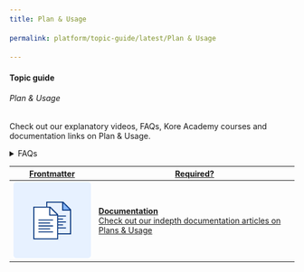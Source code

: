 ```yaml
---
title: Plan & Usage

permalink: platform/topic-guide/latest/Plan & Usage

---
```

#### Topic guide
###### Plan & Usage

  Check out our explanatory videos, FAQs, Kore Academy courses and documentation links on Plan & Usage.

<details>
  <summary>FAQs
  </summary>
 <a class="doc-link" target="_blank" href="https://developer.kore.ai/docs/bots/bot-settings/plan-usage/plans-overview/">
 
  What are my current plan details?

</a>
  <a class="nested-accordian-link" target="_blank" href="https://developer.kore.ai/docs/bots/bot-builder-tool/digital-forms/">
  <details class="nested-details">
 
  <summary>What is Allowed Sessions?
  </summary>

 
   The number of sessions that will be coved by the balance remaining in your account

  </details>
 </a>
<a class="nested-accordian-link" target="_blank" href="https://developer.kore.ai/docs/bots/bot-builder-tool/digital-forms/">
  <details class="nested-details">
 
  <summary>What is the Usage Trend?
  </summary>

   You can view the billing sessions consumed by the bot in a given period

  </details>
 </a>
<a class="nested-accordian-link" target="_blank" href="https://developer.kore.ai/docs/bots/bot-builder-tool/digital-forms/">
  <details class="nested-details">
 
  <summary>What does reload option do?
  </summary>

   You can use this to top up your account, thus increasing the number of sessions under the current plan

  </details>
 </a>
  <a class="nested-accordian-link" target="_blank" href="https://developer.kore.ai/docs/bots/bot-builder-tool/digital-forms/">
  <details class="nested-details">
 
  <summary>How do I know which plan to select?
  </summary>

   The change plan option gives you the various plans available with a suggestion based on your current usage

  </details>
 </a>
  
  <a class="nested-accordian-link" target="_blank" href="https://developer.kore.ai/docs/bots/bot-builder-tool/digital-forms/">
  <details class="nested-details">
 
  <summary>What is a Support Plan?
  </summary>
    
   Every paid bot comes with a default basic support plan. You can upgrade to get better assistance from the platform support team
    
  </details>
 </a>

</details>


<a class="doc-link" target="_blank" href="https://developer.kore.ai/docs/bots/bot-settings/plan-usage/plans-overview/">
 

| Frontmatter | Required? |
|-------------|-------------|
| ![alt text](images/docIcon.svg "Title") | **Documentation**  <br /> Check out our indepth documentation articles on Plans & Usage | 


</a>
